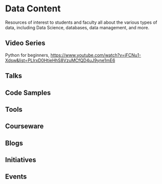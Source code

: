 # Data Content

Resources of interest to students and faculty all about the various types of data, including Data Science, databases, data management, and more.

## Video Series

Python for beginners, https://www.youtube.com/watch?v=jFCNu1-Xdsw&list=PLlrxD0HtieHhS8VzuMCfQD4uJ9yne1mE6

## Talks

## Code Samples

## Tools

## Courseware

## Blogs

## Initiatives

## Events
